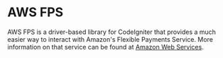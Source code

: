 # AWS FPS

AWS FPS is a driver-based library for CodeIgniter that provides a much easier way to interact with Amazon's Flexible Payments Service. More information on that service can be found at [Amazon Web Services](http://aws.amazon.com/fps/).